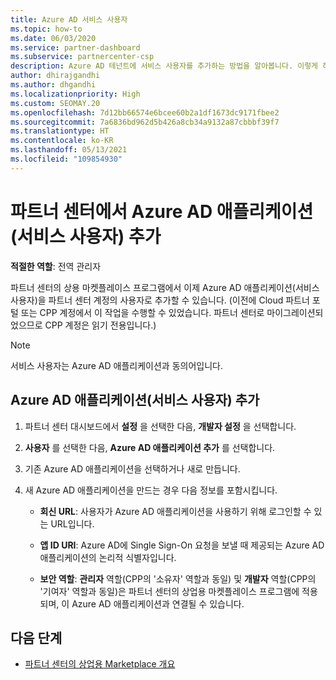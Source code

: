 ```yaml
---
title: Azure AD 서비스 사용자
ms.topic: how-to
ms.date: 06/03/2020
ms.service: partner-dashboard
ms.subservice: partnercenter-csp
description: Azure AD 테넌트에 서비스 사용자를 추가하는 방법을 알아봅니다. 이렇게 하면 파트너 센터에서 Azure AD 애플리케이션(서비스 사용자)을 추가하는 것을 의미합니다.
author: dhirajgandhi
ms.author: dhgandhi
ms.localizationpriority: High
ms.custom: SEOMAY.20
ms.openlocfilehash: 7d12bb66574e6bcee60b2a1df1673dc9171fbee2
ms.sourcegitcommit: 7a6836bd962d5b426a8cb34a9132a87cbbbf39f7
ms.translationtype: HT
ms.contentlocale: ko-KR
ms.lasthandoff: 05/13/2021
ms.locfileid: "109854930"
---
```

# <a name="add-an-azure-ad-application-service-principal-in-partner-center"></a>파트너 센터에서 Azure AD 애플리케이션(서비스 사용자) 추가

**적절한 역할**: 전역 관리자

파트너 센터의 상용 마켓플레이스 프로그램에서 이제 Azure AD 애플리케이션(서비스 사용자)을 파트너 센터 계정의 사용자로 추가할 수 있습니다. (이전에 Cloud 파트너 포털 또는 CPP 계정에서 이 작업을 수행할 수 있었습니다. 파트너 센터로 마이그레이션되었으므로 CPP 계정은 읽기 전용입니다.)
 
>[!Note] 
>서비스 사용자는 Azure AD 애플리케이션과 동의어입니다.

## <a name="add-an-azure-ad-application-service-principal"></a>Azure AD 애플리케이션(서비스 사용자) 추가

1. 파트너 센터 대시보드에서 **설정** 을 선택한 다음, **개발자 설정** 을 선택합니다.

2. **사용자** 를 선택한 다음, **Azure AD 애플리케이션 추가** 를 선택합니다.

3. 기존 Azure AD 애플리케이션을 선택하거나 새로 만듭니다.

4. 새 Azure AD 애플리케이션을 만드는 경우 다음 정보를 포함시킵니다.  

   - **회신 URL**: 사용자가 Azure AD 애플리케이션을 사용하기 위해 로그인할 수 있는 URL입니다.

   - **앱 ID URI**: Azure AD에 Single Sign-On 요청을 보낼 때 제공되는 Azure AD 애플리케이션의 논리적 식별자입니다.

   - **보안 역할**: **관리자** 역할(CPP의 '소유자' 역할과 동일) 및 **개발자** 역할(CPP의 '기여자' 역할과 동일)은 파트너 센터의 상업용 마켓플레이스 프로그램에 적용되며, 이 Azure AD 애플리케이션과 연결될 수 있습니다.  

## <a name="next-steps"></a>다음 단계

- [파트너 센터의 상업용 Marketplace 개요](csp-commercial-marketplace-overview.md)